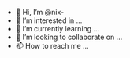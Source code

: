 - 👋 Hi, I’m @nix-
- 👀 I’m interested in ...
- 🌱 I’m currently learning ...
- 💞️ I’m looking to collaborate on ...
- 📫 How to reach me ...

<!---
nix-/nix- is a ✨ special ✨ repository because its `README.md` (this file) appears on your GitHub profile.
You can click the Preview link to take a look at your changes.
--->

